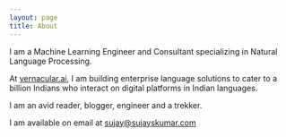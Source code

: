 ```yaml
---
layout: page
title: About
---
```


<!-- <p class="message"> -->
<!--   Hey there! This page is included as an example. Feel free to customize it for your own use upon downloading. Carry on! -->
<!-- </p> -->

<!-- In the novel, *The Strange Case of Dr. Jeykll and Mr. Hyde*, Mr. Poole is Dr. Jekyll's virtuous and loyal butler. Similarly, Poole is an upstanding and effective butler that helps you build Jekyll themes. It's made by [@mdo](https://twitter.com/mdo). -->

<!-- There are currently two themes built on Poole: -->

<!-- * [Hyde](http://hyde.getpoole.com) -->
<!-- * [Lanyon](http://lanyon.getpoole.com) -->

<!-- Learn more and contribute on [GitHub](https://github.com/poole). -->

<!-- ## Setup -->

<!-- Some fun facts about the setup of this project include: -->

<!-- * Built for [Jekyll](http://jekyllrb.com) -->
<!-- * Developed on GitHub and hosted for free on [GitHub Pages](https://pages.github.com) -->
<!-- * Coded with [Sublime Text 2](http://sublimetext.com), an amazing code editor -->
<!-- * Designed and developed while listening to music like [Blood Bros Trilogy](https://soundcloud.com/maddecent/sets/blood-bros-series) -->

<!-- Have questions or suggestions? Feel free to [open an issue on GitHub](https://github.com/poole/issues/new) or [ask me on Twitter](https://twitter.com/mdo). -->

<!-- Thanks for reading! -->

I am a Machine Learning Engineer and Consultant specializing in Natural Language Processing. 

At [vernacular.ai](https://vernacular.ai), I am building enterprise language solutions to cater to a billion Indians who interact on digital platforms in Indian languages.  

I am an avid reader, blogger, engineer and a trekker.

I am available on email at [sujay@sujayskumar.com](mailto:sujay@sujayskumar.com)
